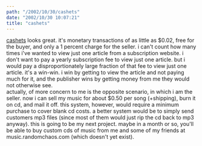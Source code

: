 ```yaml
---
path: "/2002/10/30/cashets" 
date: "2002/10/30 10:07:21" 
title: "cashets" 
---
```

<a href="http://cashets.com/settingup.html">cashets</a> looks great. it's monetary transactions of as little as $0.02, free for the buyer, and only a 1 percent charge for the seller. i can't count how many times i've wanted to view just one article from a subscription website. i don't want to pay a yearly subscription fee to view just one article. but i would pay a disproportionately large fraction of that fee to view just one article. it's a win-win. i win by getting to view the article and not paying much for it, and the publisher wins by getting money from me they would not otherwise see.<br>actually, of more concern to me is the opposite scenario, in which i am the seller. now i can sell my music for about $0.50 per song (+shipping), burn it on cd, and mail it off. this system, however, would require a minimum purchase to cover blank cd costs. a better system would be to simply send customers mp3 files (since most of them would just rip the cd back to mp3 anyway). this is going to be my next project. maybe in a month or so, you'll be able to buy custom cds of music from me and some of my friends at music.randomchaos.com (which doesn't yet exist).